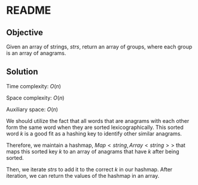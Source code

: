 # README

## Objective

Given an array of strings, $strs$, return an array of groups, where each group
is an array of anagrams.

## Solution

Time complexity: $O(n)$

Space complexity: $O(n)$

Auxiliary space: $O(n)$

We should utilize the fact that all words that are anagrams with each other
form the same word when they are sorted lexicographically. 
This sorted word $k$ is a good fit as a hashing key to identify other similar
anagrams.

Therefore, we maintain a hashmap, $Map<string, Array<string>>$ that maps this sorted 
key $k$ to an array of anagrams that have $k$ after being sorted.

Then, we iterate $strs$ to add it to the correct $k$ in our hashmap.
After iteration, we can return the values of the hashmap in an array.
